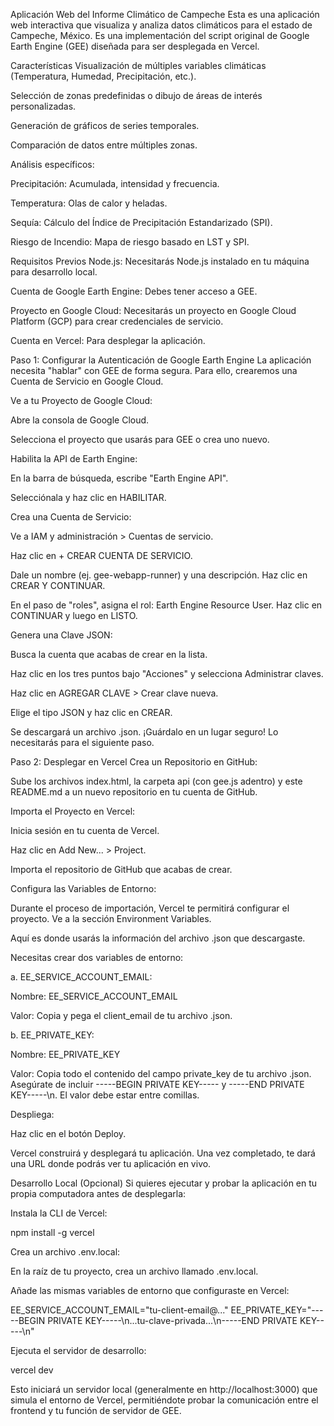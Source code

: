 Aplicación Web del Informe Climático de Campeche
Esta es una aplicación web interactiva que visualiza y analiza datos climáticos para el estado de Campeche, México. Es una implementación del script original de Google Earth Engine (GEE) diseñada para ser desplegada en Vercel.

Características
Visualización de múltiples variables climáticas (Temperatura, Humedad, Precipitación, etc.).

Selección de zonas predefinidas o dibujo de áreas de interés personalizadas.

Generación de gráficos de series temporales.

Comparación de datos entre múltiples zonas.

Análisis específicos:

Precipitación: Acumulada, intensidad y frecuencia.

Temperatura: Olas de calor y heladas.

Sequía: Cálculo del Índice de Precipitación Estandarizado (SPI).

Riesgo de Incendio: Mapa de riesgo basado en LST y SPI.

Requisitos Previos
Node.js: Necesitarás Node.js instalado en tu máquina para desarrollo local.

Cuenta de Google Earth Engine: Debes tener acceso a GEE.

Proyecto en Google Cloud: Necesitarás un proyecto en Google Cloud Platform (GCP) para crear credenciales de servicio.

Cuenta en Vercel: Para desplegar la aplicación.

Paso 1: Configurar la Autenticación de Google Earth Engine
La aplicación necesita "hablar" con GEE de forma segura. Para ello, crearemos una Cuenta de Servicio en Google Cloud.

Ve a tu Proyecto de Google Cloud:

Abre la consola de Google Cloud.

Selecciona el proyecto que usarás para GEE o crea uno nuevo.

Habilita la API de Earth Engine:

En la barra de búsqueda, escribe "Earth Engine API".

Selecciónala y haz clic en HABILITAR.

Crea una Cuenta de Servicio:

Ve a IAM y administración > Cuentas de servicio.

Haz clic en + CREAR CUENTA DE SERVICIO.

Dale un nombre (ej. gee-webapp-runner) y una descripción. Haz clic en CREAR Y CONTINUAR.

En el paso de "roles", asigna el rol: Earth Engine Resource User. Haz clic en CONTINUAR y luego en LISTO.

Genera una Clave JSON:

Busca la cuenta que acabas de crear en la lista.

Haz clic en los tres puntos bajo "Acciones" y selecciona Administrar claves.

Haz clic en AGREGAR CLAVE > Crear clave nueva.

Elige el tipo JSON y haz clic en CREAR.

Se descargará un archivo .json. ¡Guárdalo en un lugar seguro! Lo necesitarás para el siguiente paso.

Paso 2: Desplegar en Vercel
Crea un Repositorio en GitHub:

Sube los archivos index.html, la carpeta api (con gee.js adentro) y este README.md a un nuevo repositorio en tu cuenta de GitHub.

Importa el Proyecto en Vercel:

Inicia sesión en tu cuenta de Vercel.

Haz clic en Add New... > Project.

Importa el repositorio de GitHub que acabas de crear.

Configura las Variables de Entorno:

Durante el proceso de importación, Vercel te permitirá configurar el proyecto. Ve a la sección Environment Variables.

Aquí es donde usarás la información del archivo .json que descargaste.

Necesitas crear dos variables de entorno:

a. EE_SERVICE_ACCOUNT_EMAIL:

Nombre: EE_SERVICE_ACCOUNT_EMAIL

Valor: Copia y pega el client_email de tu archivo .json.

b. EE_PRIVATE_KEY:

Nombre: EE_PRIVATE_KEY

Valor: Copia todo el contenido del campo private_key de tu archivo .json. Asegúrate de incluir -----BEGIN PRIVATE KEY----- y -----END PRIVATE KEY-----\n. El valor debe estar entre comillas.

Despliega:

Haz clic en el botón Deploy.

Vercel construirá y desplegará tu aplicación. Una vez completado, te dará una URL donde podrás ver tu aplicación en vivo.

Desarrollo Local (Opcional)
Si quieres ejecutar y probar la aplicación en tu propia computadora antes de desplegarla:

Instala la CLI de Vercel:

npm install -g vercel

Crea un archivo .env.local:

En la raíz de tu proyecto, crea un archivo llamado .env.local.

Añade las mismas variables de entorno que configuraste en Vercel:

EE_SERVICE_ACCOUNT_EMAIL="tu-client-email@..."
EE_PRIVATE_KEY="-----BEGIN PRIVATE KEY-----\n...tu-clave-privada...\n-----END PRIVATE KEY-----\n"

Ejecuta el servidor de desarrollo:

vercel dev

Esto iniciará un servidor local (generalmente en http://localhost:3000) que simula el entorno de Vercel, permitiéndote probar la comunicación entre el frontend y tu función de servidor de GEE.